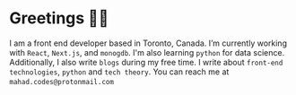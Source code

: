[comment]: <> (<img  alt="liverpool-cover" width="100%" src="https://raw.githubusercontent.com/Boro23-wq/Boro23-wq/master/Dev.png" /> )
  
<h1> Greetings 👋🏿  </h1>


I am a front end developer based in Toronto, Canada. I’m currently working with `React`, `Next.js`, and `monogdb`. I'm also learning `python` for data science. Additionally, I also write ```blogs``` during my free time. I write about ```front-end technologies```, ```python``` and ```tech theory```. You can reach me at `mahad.codes@protonmail.com`


<!-- ![Mahad's GitHub stats](https://github-readme-stats.vercel.app/api?username=elir-mahad&hide=prs,contribs&show_icons=true&theme=highcontrast)	 -->
<!-- ![Top Langs](https://github-readme-stats.vercel.app/api/top-langs/?username=elir-mahad&langs_count=2&show_icons=true&theme=highcontrast) -->


<!-- 
<p align="left">
<img src="https://komarev.com/ghpvc/?username=elir-mahad&label=Profile%20views&color=0e75b6&style=flat" alt="elir-mahad" />
</p>
- 🔭 I’m currently working on **some secret projects** 
- 👯 I’m looking to collaborate on **projects that use react for the front-end and mern for the back-end.** 
- 👨‍💻 All of my projects are available at [https://mahad.netlify.app/](https://mahad.netlify.app/) 
- 📝 I regularly write articles on [https://mahad-blog.netlify.app/](https://mahad-blog.netlify.app/) 
- 📄 Know about my experiences [https://mahad.netlify.app/assets/cv_mahad.pdf](https://mahad.netlify.app/assets/cv_mahad.pdf)
<h3 align="left">Connect with me:</h3>
<p align="left">
	<a href="https://linkedin.com/in/mahad mohamood" target="blank"
		><img
			align="center"
			src="https://cdn.jsdelivr.net/npm/simple-icons@3.0.1/icons/linkedin.svg"
			alt="mahad mohamood"
			height="30"
			width="40"
	/></a>
</p>

 🌱 I’m currently learning **backend technologies**

- 💬 Ask me about **html, css, sass, javascript, react, jquery, PWA's, react native ...** 

- 📫 How to reach me **mahad.codes@protonmail.com** 

- ⚡ Cool fact **I enjoy reading philosophy books.**

 <h3 align="left">Languages and Tools:</h3>

<p align="left">
	<a href="https://www.w3.org/html/" target="_blank">
		<img
			src="https://raw.githubusercontent.com/devicons/devicon/master/icons/html5/html5-original-wordmark.svg"
			alt="html5"
			width="40"
			height="40"
		/>
	</a>
	<a
		href="https://developer.mozilla.org/en-US/docs/Web/JavaScript"
		target="_blank"
	>
		<img
			src="https://raw.githubusercontent.com/devicons/devicon/master/icons/javascript/javascript-original.svg"
			alt="javascript"
			width="40"
			height="40"
		/>
	</a>
	<a href="https://nodejs.org" target="_blank">
		<img
			src="https://raw.githubusercontent.com/devicons/devicon/master/icons/nodejs/nodejs-original-wordmark.svg"
			alt="nodejs"
			width="40"
			height="40"
		/>
	</a>
	<a href="https://reactjs.org/" target="_blank">
		<img
			src="https://raw.githubusercontent.com/devicons/devicon/master/icons/react/react-original-wordmark.svg"
			alt="react"
			width="40"
			height="40"
		/>
	</a>
	<a href="https://www.w3schools.com/css/" target="_blank">
		<img
			src="https://raw.githubusercontent.com/devicons/devicon/master/icons/css3/css3-original-wordmark.svg"
			alt="css3"
			width="40"
			height="40"
		/>
	</a>
	<a href="https://sass-lang.com" target="_blank">
		<img
			src="https://raw.githubusercontent.com/devicons/devicon/master/icons/sass/sass-original.svg"
			alt="sass"
			width="40"
			height="40"
		/>
	</a>
	<a href="https://getbootstrap.com" target="_blank">
		<img
			src="https://raw.githubusercontent.com/devicons/devicon/master/icons/bootstrap/bootstrap-plain-wordmark.svg"
			alt="bootstrap"
			width="40"
			height="40"
		/>
	</a>
	<a href="https://materializecss.com/" target="_blank">
		<img
			src="https://raw.githubusercontent.com/prplx/svg-logos/5585531d45d294869c4eaab4d7cf2e9c167710a9/svg/materialize.svg"
			alt="materialize"
			width="40"
			height="40"
		/>
	</a>
	<a href="https://www.mongodb.com/" target="_blank">
		<img
			src="https://raw.githubusercontent.com/devicons/devicon/master/icons/mongodb/mongodb-original-wordmark.svg"
			alt="mongodb"
			width="40"
			height="40"
		/>
	</a>
	<a href="https://expressjs.com" target="_blank">
		<img
			src="https://raw.githubusercontent.com/devicons/devicon/master/icons/express/express-original-wordmark.svg"
			alt="express"
			width="40"
			height="40"
		/>
	</a>
	<a href="https://firebase.google.com/" target="_blank">
		<img
			src="https://www.vectorlogo.zone/logos/firebase/firebase-icon.svg"
			alt="firebase"
			width="40"
			height="40"
		/>
	</a>
	<a href="https://git-scm.com/" target="_blank">
		<img
			src="https://www.vectorlogo.zone/logos/git-scm/git-scm-icon.svg"
			alt="git"
			width="40"
			height="40"
		/>
	</a>
	<a href="https://heroku.com" target="_blank">
		<img
			src="https://www.vectorlogo.zone/logos/heroku/heroku-icon.svg"
			alt="heroku"
			width="40"
			height="40"
		/>
	</a>
</p>
 <p>
	<img
		align="left"
		src="https://github-readme-stats.vercel.app/api/top-langs?username=elir-mahad&show_icons=true&locale=en&layout=compact"
		alt="elir-mahad"
	/>
</p>
<p>
	&nbsp;<img
		align="center"
		src="https://github-readme-stats.vercel.app/api?username=elir-mahad&show_icons=true&locale=en"
		alt="elir-mahad"
	/>
</p>
 
<p>
	<img
		align="center"
		src="https://github-readme-streak-stats.herokuapp.com/?user=elir-mahad&"
		alt="elir-mahad"
	/>
</p>
 -->
